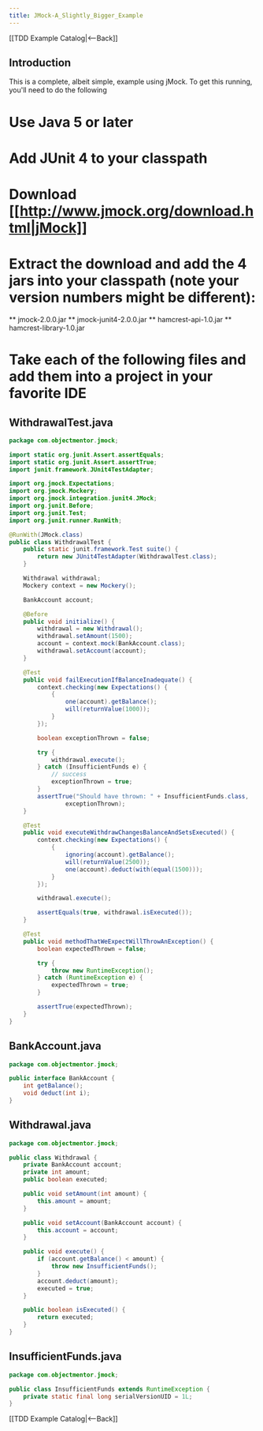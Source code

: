 ```yaml
---
title: JMock-A_Slightly_Bigger_Example
---
```

[[TDD Example Catalog|<--Back]]

## Introduction
This is a complete, albeit simple, example using jMock. To get this running, you'll need to do the following
# Use Java 5 or later
# Add JUnit 4 to your classpath
# Download [[http://www.jmock.org/download.html|jMock]]
# Extract the download and add the 4 jars into your classpath (note your version numbers might be different):
** jmock-2.0.0.jar
** jmock-junit4-2.0.0.jar
** hamcrest-api-1.0.jar
** hamcrest-library-1.0.jar
# Take each of the following files and add them into a project in your favorite IDE

## WithdrawalTest.java
```java
package com.objectmentor.jmock;

import static org.junit.Assert.assertEquals;
import static org.junit.Assert.assertTrue;
import junit.framework.JUnit4TestAdapter;

import org.jmock.Expectations;
import org.jmock.Mockery;
import org.jmock.integration.junit4.JMock;
import org.junit.Before;
import org.junit.Test;
import org.junit.runner.RunWith;

@RunWith(JMock.class)
public class WithdrawalTest {
    public static junit.framework.Test suite() {
        return new JUnit4TestAdapter(WithdrawalTest.class);
    }

    Withdrawal withdrawal;
    Mockery context = new Mockery();

    BankAccount account;

    @Before
    public void initialize() {
        withdrawal = new Withdrawal();
        withdrawal.setAmount(1500);
        account = context.mock(BankAccount.class);
        withdrawal.setAccount(account);
    }

    @Test
    public void failExecutionIfBalanceInadequate() {
        context.checking(new Expectations() {
            {
                one(account).getBalance();
                will(returnValue(1000));
            }
        });

        boolean exceptionThrown = false;

        try {
            withdrawal.execute();
        } catch (InsufficientFunds e) {
            // success
            exceptionThrown = true;
        }
        assertTrue("Should have thrown: " + InsufficientFunds.class,
                exceptionThrown);
    }

    @Test
    public void executeWithdrawChangesBalanceAndSetsExecuted() {
        context.checking(new Expectations() {
            {
                ignoring(account).getBalance();
                will(returnValue(2500));
                one(account).deduct(with(equal(1500)));
            }
        });

        withdrawal.execute();

        assertEquals(true, withdrawal.isExecuted());
    }

    @Test
    public void methodThatWeExpectWillThrowAnException() {
        boolean expectedThrown = false;

        try {
            throw new RuntimeException();
        } catch (RuntimeException e) {
            expectedThrown = true;
        }

        assertTrue(expectedThrown);
    }
}
```

## BankAccount.java
```java
package com.objectmentor.jmock;

public interface BankAccount {
    int getBalance();
    void deduct(int i);
}
```

## Withdrawal.java
```java
package com.objectmentor.jmock;

public class Withdrawal {
    private BankAccount account;
    private int amount;
    public boolean executed;

    public void setAmount(int amount) {
        this.amount = amount;
    }

    public void setAccount(BankAccount account) {
        this.account = account;
    }

    public void execute() {
        if (account.getBalance() < amount) {
            throw new InsufficientFunds();
        }
        account.deduct(amount);
        executed = true;
    }

    public boolean isExecuted() {
        return executed;
    }
}
```

## InsufficientFunds.java

```java
package com.objectmentor.jmock;

public class InsufficientFunds extends RuntimeException {
    private static final long serialVersionUID = 1L;
}
```

[[TDD Example Catalog|<--Back]]